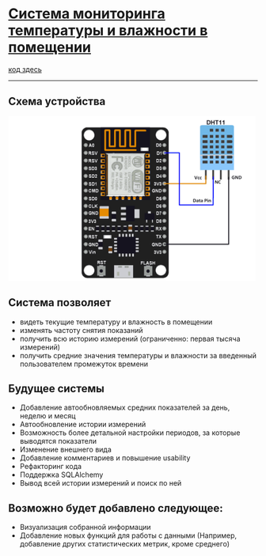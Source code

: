 # [Система мониторинга температуры и влажности в помещении](http://iuriier.pythonanywhere.com/)
[код здесь](./Monitoring%20system)
____
## Схема устройства
[<img src="./NodeMCU_DHT11_Interfacing.png" width="500">]()
## Система позволяет
* видеть текущие температуру и влажность в помещении
* изменять частоту снятия показаний
* получить всю историю измерений (ограниченно: первая тысяча измерений)
*	получить средние значения температуры и влажности за введенный пользователем промежуток времени
## Будущее системы
* Добавление автообновляемых средних показателей за день, неделю и месяц
* Автообновление истории измерений
* Возможность более детальной настройки периодов, за которые выводятся показатели
* Изменение внешнего вида
* Добавление комментариев  и повышение usability
* Рефакторинг кода
* Поддержка SQLAlchemy
* Вывод всей истории измерений и поиск по ней
## Возможно будет добавлено следующее:
* Визуализация собранной информации
* Добавление новых функций для работы с данными (Например, добавление других статистических метрик, кроме среднего)
